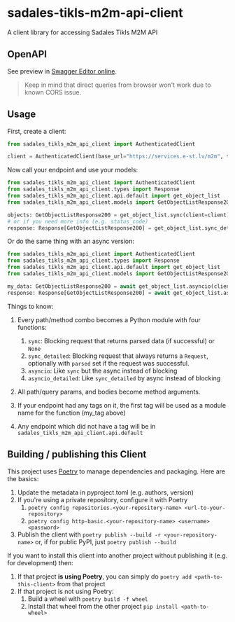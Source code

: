 # sadales-tikls-m2m-api-client
A client library for accessing Sadales Tikls M2M API

## OpenAPI
See preview in [Swagger Editor online](https://editor.swagger.io/?url=https://raw.githubusercontent.com/vermut/sadales-tikls-m2m/master/openapi.yaml).

> Keep in mind that direct queries from browser won't work due to known CORS issue.

## Usage
First, create a client:

```python
from sadales_tikls_m2m_api_client import AuthenticatedClient

client = AuthenticatedClient(base_url="https://services.e-st.lv/m2m", token="SuperSecretToken")
```

Now call your endpoint and use your models:

```python
from sadales_tikls_m2m_api_client import AuthenticatedClient
from sadales_tikls_m2m_api_client.types import Response
from sadales_tikls_m2m_api_client.api.default import get_object_list
from sadales_tikls_m2m_api_client.models import GetObjectListResponse200

objects: GetObjectListResponse200 = get_object_list.sync(client=client)
# or if you need more info (e.g. status_code)
response: Response[GetObjectListResponse200] = get_object_list.sync_detailed(client=client)
```

Or do the same thing with an async version:

```python
from sadales_tikls_m2m_api_client import AuthenticatedClient
from sadales_tikls_m2m_api_client.types import Response
from sadales_tikls_m2m_api_client.api.default import get_object_list
from sadales_tikls_m2m_api_client.models import GetObjectListResponse200

my_data: GetObjectListResponse200 = await get_object_list.asyncio(client=client)
response: Response[GetObjectListResponse200] = await get_object_list.asyncio_detailed(client=client)
```

Things to know:
1. Every path/method combo becomes a Python module with four functions:
    1. `sync`: Blocking request that returns parsed data (if successful) or `None`
    1. `sync_detailed`: Blocking request that always returns a `Request`, optionally with `parsed` set if the request was successful.
    1. `asyncio`: Like `sync` but the async instead of blocking
    1. `asyncio_detailed`: Like `sync_detailed` by async instead of blocking

1. All path/query params, and bodies become method arguments.
1. If your endpoint had any tags on it, the first tag will be used as a module name for the function (my_tag above)
1. Any endpoint which did not have a tag will be in `sadales_tikls_m2m_api_client.api.default`

## Building / publishing this Client
This project uses [Poetry](https://python-poetry.org/) to manage dependencies  and packaging.  Here are the basics:
1. Update the metadata in pyproject.toml (e.g. authors, version)
1. If you're using a private repository, configure it with Poetry
    1. `poetry config repositories.<your-repository-name> <url-to-your-repository>`
    1. `poetry config http-basic.<your-repository-name> <username> <password>`
1. Publish the client with `poetry publish --build -r <your-repository-name>` or, if for public PyPI, just `poetry publish --build`

If you want to install this client into another project without publishing it (e.g. for development) then:
1. If that project **is using Poetry**, you can simply do `poetry add <path-to-this-client>` from that project
1. If that project is not using Poetry:
    1. Build a wheel with `poetry build -f wheel`
    1. Install that wheel from the other project `pip install <path-to-wheel>`
